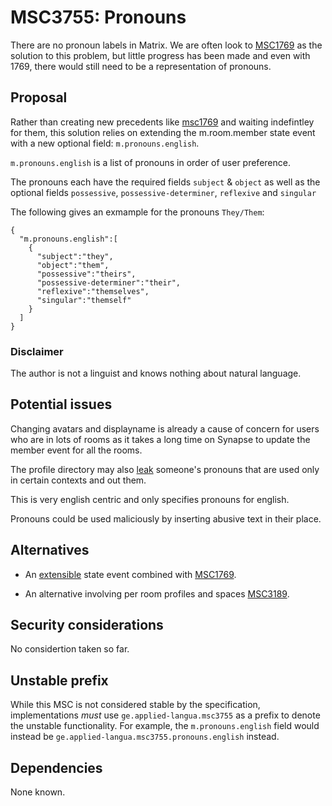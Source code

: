 # MSC3755: Pronouns

There are no pronoun labels in Matrix.
We are often look to
[MSC1769](https://github.com/matrix-org/matrix-spec-proposals/pull/1769)
as the solution to this problem, but little progress has been made
and even with 1769, there would still need to be a representation of
pronouns.

## Proposal

Rather than creating new precedents like [msc1769](https://github.com/matrix-org/matrix-spec-proposals/pull/1769)
and waiting indefintley for them, this solution relies
on extending the m.room.member state event with a new optional field: `m.pronouns.english`.

`m.pronouns.english` is a list of pronouns in order of user preference.

The pronouns each have the required fields `subject`
& `object`
as well as the optional fields `possessive`,
`possessive-determiner`,
`reflexive` and `singular`

The following gives an exmample for the pronouns `They/Them`:

```
{
  "m.pronouns.english":[
    {
      "subject":"they",
      "object":"them",
      "possessive":"theirs",
      "possessive-determiner":"their",
      "reflexive":"themselves",
      "singular":"themself"
    }
  ]
}
```

### Disclaimer

The author is not a linguist and knows nothing about natural language.

## Potential issues

Changing avatars and displayname is already a cause of concern for
users who are in lots of rooms as it takes a long time on Synapse to
update the member event for all the rooms.

The profile directory may also [leak](https://github.com/matrix-org/synapse/issues/5677)
someone's pronouns that are used only in certain contexts and out them.

This is very english centric and only specifies pronouns for english.

Pronouns could be used maliciously by inserting abusive text in their place.

## Alternatives

* An [extensible](https://github.com/matrix-org/matrix-spec-proposals/pull/1767)
state event combined with [MSC1769](https://github.com/matrix-org/matrix-spec-proposals/pull/1769).

* An alternative involving per room profiles and spaces [MSC3189](https://github.com/matrix-org/matrix-spec-proposals/pull/3189).


## Security considerations

No considertion taken so far.

## Unstable prefix

While this MSC is not considered stable by the specification, implementations *must* use
`ge.applied-langua.msc3755` as a prefix to denote the unstable functionality. For example,
the `m.pronouns.english` field would instead be `ge.applied-langua.msc3755.pronouns.english` instead.

## Dependencies

None known.
